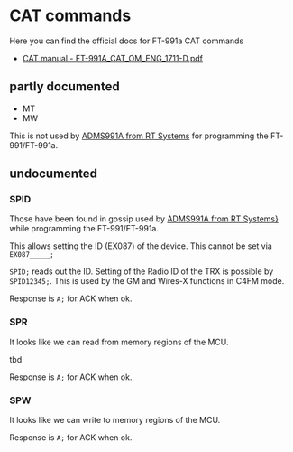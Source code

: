 # CAT commands

Here you can find the official docs for FT-991a CAT commands

 * [CAT manual - FT-991A_CAT_OM_ENG_1711-D.pdf](https://www.yaesu.com/downloadFile.cfm?FileID=13370&FileCatID=158&FileName=FT%2D991A%5FCAT%5FOM%5FENG%5F1711%2DD.pdf&FileContentType=application%2Fpdf)

## partly documented

 * MT
 * MW

This is not used by [ADMS991A from RT Systems](https://www.rtsystemsinc.com/ADMS-991A-Programming-Software-Only-for-the-Yaesu-FT-991FT-991A_p_92.html) for programming the FT-991/FT-991a.

## undocumented

### SPID

Those have been found in gossip used by [ADMS991A from RT Systems}](https://www.rtsystemsinc.com/ADMS-991A-Programming-Software-Only-for-the-Yaesu-FT-991FT-991A_p_92.html) while programming the FT-991/FT-991a.

This allows setting the ID (EX087) of the device. This cannot be set via `EX087_____;`

`SPID;` reads out the ID.
Setting of the Radio ID of the TRX is possible by `SPID12345;`. This is used by the GM and Wires-X functions in C4FM mode.

Response is `A;` for ACK when ok.

### SPR

It looks like we can read from memory regions of the MCU.

tbd

Response is `A;` for ACK when ok.

### SPW

It looks like we can write to memory regions of the MCU.

Response is `A;` for ACK when ok.
